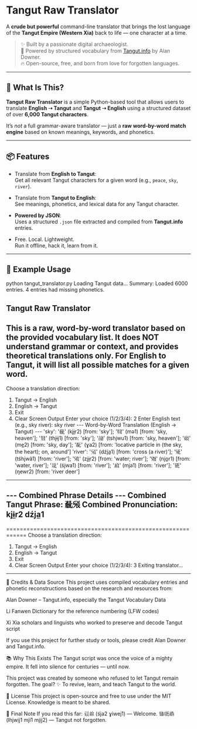 # Tangut Raw Translator

A **crude but powerful** command-line translator that brings the lost language of the **Tangut Empire (Western Xia)** back to life — one character at a time.

> ✨ Built by a passionate digital archaeologist.  
> 🧠 Powered by structured vocabulary from [Tangut.info](http://tangut.info) by Alan Downer.  
> 🔥 Open-source, free, and born from love for forgotten languages.

---

## 📖 What Is This?

**Tangut Raw Translator** is a simple Python-based tool that allows users to translate **English ➝ Tangut** and **Tangut ➝ English** using a structured dataset of over **6,000 Tangut characters**.

It’s *not* a full grammar-aware translator — just a **raw word-by-word match engine** based on known meanings, keywords, and phonetics.

---

## 📦 Features

- Translate from **English to Tangut**:  
  Get all relevant Tangut characters for a given word (e.g., `peace`, `sky`, `river`).

- Translate from **Tangut to English**:  
  See meanings, phonetics, and lexical data for any Tangut character.

- **Powered by JSON**:  
  Uses a structured `.json` file extracted and compiled from **Tangut.info** entries.

- Free. Local. Lightweight.  
  Run it offline, hack it, learn from it.

---

## 📝 Example Usage
python tangut_translator.py 
Loading Tangut data...
Summary: Loaded 6000 entries. 4 entries had missing phonetics.

Tangut Raw Translator
---------------------
This is a raw, word-by-word translator based on the provided vocabulary list.
It does NOT understand grammar or context, and provides theoretical translations only.
For English to Tangut, it will list all possible matches for a given word.
---------------------

Choose a translation direction:
1. Tangut -> English
2. English -> Tangut
3. Exit
4. Clear Screen Output
Enter your choice (1/2/3/4): 2
Enter English text (e.g., sky river): sky river
--- Word-by-Word Translation (English -> Tangut) ---
'sky': '𗳄' (kjɨ̲r2) [from: 'sky']; '𗹦' (mǝ1) [from: 'sky, heaven']; '𗽞' (thjɨj1) [from: 'sky']; '𘀗' (tshjwu1) [from: 'sky, heaven']; '𘓱' (me̲2) [from: 'sky, day']; '𘕿' (ɣa2) [from: 'locative particle in (the sky, the heart); on, around']
'river': '𗊝' (dźja̲1) [from: 'cross (a river)']; '𗊧' (tśhjwã1) [from: 'river']; '𗋽' (zjɨ̲r2) [from: 'water; river']; '𗌜' (njo̲r1) [from: 'water, river']; '𗡴' (śjwa1) [from: 'river']; '𗲌' (mja1) [from: 'river']; '𘖂' (ŋewr2) [from: 'river deer']
---------------------------------------------------

--- Combined Phrase Details ---
Combined Tangut Phrase: 𗳄𗊝
Combined Pronunciation: kjɨ̲r2 dźja̲1
-------------------------------

============================================================
Choose a translation direction:
1. Tangut -> English
2. English -> Tangut
3. Exit
4. Clear Screen Output
Enter your choice (1/2/3/4): 3
Exiting translator...


---
🙏 Credits & Data Source
This project uses compiled vocabulary entries and phonetic reconstructions based on the research and resources from:

Alan Downer – Tangut.info, especially the Tangut Vocabulary Data

Li Fanwen Dictionary for the reference numbering (LFW codes)

Xi Xia scholars and linguists who worked to preserve and decode Tangut script

If you use this project for further study or tools, please credit Alan Downer and Tangut.info.

📚 Why This Exists
The Tangut script was once the voice of a mighty empire. It fell into silence for centuries — until now.

This project was created by someone who refused to let Tangut remain forgotten. The goal?
✨ To revive, learn, and teach Tangut to the world.

📜 License
This project is open-source and free to use under the MIT License.
Knowledge is meant to be shared.

🌌 Final Note
If you read this far:
𗵻𗒐 (śja2 ɣiwej1) — Welcome.
𘚜𗅋𘒛 (lhjwịj1 mji1 mjịj2) — Tangut not forgotten.
